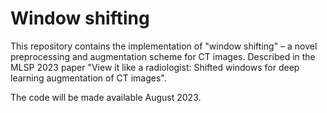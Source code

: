 # Window shifting
This repository contains the implementation of "window shifting" – a novel preprocessing and augmentation scheme for CT images. Described in the MLSP 2023 paper "View it like a radiologist: Shifted windows for deep learning augmentation of CT images".

The code will be made available August 2023.
